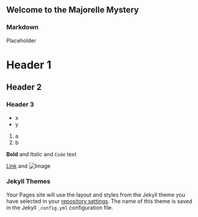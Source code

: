 ## Welcome to the Majorelle Mystery


### Markdown

Placeholder

# Header 1
## Header 2
### Header 3

- x
- y

1. a
2. b

**Bold** and _Italic_ and `Code` text

[Link](url) and ![Image](src)


### Jekyll Themes

Your Pages site will use the layout and styles from the Jekyll theme you have selected in your [repository settings](https://github.com/The-Villains/the-villains.github.io/settings). The name of this theme is saved in the Jekyll `_config.yml` configuration file.

